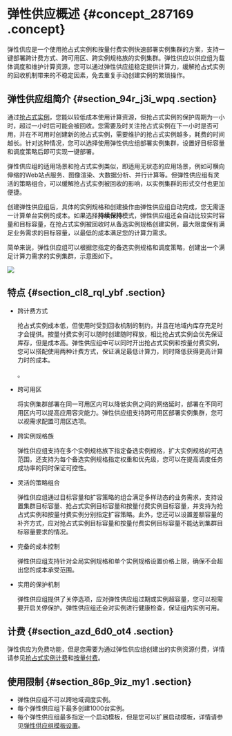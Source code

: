 # 弹性供应概述 {#concept_287169 .concept}

弹性供应是一个使用抢占式实例和按量付费实例快速部署实例集群的方案，支持一键部署跨计费方式、跨可用区、跨实例规格族的实例集群。弹性供应以供应组为载体调度和维护计算资源，您可以通过弹性供应组稳定提供计算力，缓解抢占式实例的回收机制带来的不稳定因素，免去重复手动创建实例的繁琐操作。

## 弹性供应组简介 {#section_94r_j3i_wpq .section}

通过[抢占式实例](cn.zh-CN/实例/选择实例购买方式/抢占式实例/什么是抢占式实例.md#)，您能以较低成本使用计算资源，但抢占式实例的保护周期为一小时，超过一小时后可能会被回收。您需要及时关注抢占式实例在下一小时是否可用，并在不可用时创建新的抢占式实例，需要维护的抢占式实例越多，耗费的时间越长。针对这种情况，您可以选择使用弹性供应组部署实例集群，设置好目标容量和调度策略后即可实现一键部署。

弹性供应组的适用场景和抢占式实例类似，即适用无状态的应用场景，例如可横向伸缩的Web站点服务、图像渲染、大数据分析、并行计算等。但弹性供应组有灵活的策略组合，可以缓解抢占式实例被回收的影响，以实例集群的形式交付也更加便捷。

创建弹性供应组后，具体的实例规格和创建操作由弹性供应组自动完成，您无需逐一计算单台实例的成本。如果选择**持续保持**模式，弹性供应组还会自动比较实时容量和目标容量，在抢占式实例被回收时从备选实例规格创建实例，最大限度保有满足业务需求的目标容量，以最低的成本满足您的计算力需求。

简单来说，弹性供应组可以根据您指定的备选实例规格和调度策略，创建出一个满足计算力需求的实例集群，示意图如下。

![](http://static-aliyun-doc.oss-cn-hangzhou.aliyuncs.com/assets/img/236159/156110615748772_zh-CN.png)

## 特点 {#section_cl8_rql_ybf .section}

-   跨计费方式

    抢占式实例成本低，但使用时受到回收机制的制约，并且在地域内库存充足时才会提供。按量付费实例可以随时创建随时释放，相比抢占式实例会优先保证库存，但是成本高。弹性供应组中可以同时开出抢占式实例和按量付费实例，您可以搭配使用两种计费方式，保证满足最低计算力，同时降低获得更高计算力时的成本。

    。

-   跨可用区

    将实例集群部署在同一可用区内可以降低实例之间的网络延时，部署在不同可用区内可以提高应用容灾能力。弹性供应组支持跨可用区部署实例集群，您可以视需求配置可用区选项。

-   跨实例规格族

    弹性供应组支持在多个实例规格族下指定备选实例规格，扩大实例规格的可选范围，还支持为每个备选实例规格指定权重和优先级，您可以在提高调度任务成功率的同时保证可控性。

-   灵活的策略组合

    弹性供应组通过目标容量和扩容策略的组合满足多样动态的业务需求，支持设置集群目标容量、抢占式实例目标容量和按量付费实例目标容量，并支持为抢占式实例和按量付费实例分别指定扩容策略。此外，您还可以设置差额容量的补齐方式，应对抢占式实例目标容量和按量付费实例目标容量不能达到集群目标容量要求的情况。

-   完备的成本控制

    弹性供应组支持针对全局实例规格和单个实例规格设置价格上限，确保不会超出您的成本承受范围。

-   实用的保护机制

    弹性供应组提供了关停选项，应对弹性供应组过期或实例超容量，您可以视需要开启关停保护。弹性供应组还会对实例进行健康检查，保证组内实例可用。


## 计费 {#section_azd_6d0_ot4 .section}

弹性供应为免费功能，但是您需要为通过弹性供应组创建出的实例资源付费，详情请参见[抢占式实例计费](cn.zh-CN/实例/选择实例购买方式/抢占式实例/什么是抢占式实例.md#section_mdc_jt5_ydb)和[按量付费](../../../../cn.zh-CN/产品定价/按量付费.md#)。

## 使用限制 {#section_86p_9iz_my1 .section}

-   弹性供应组不可以跨地域调度实例。
-   每个弹性供应组下最多创建1000台实例。
-   每个弹性供应组最多指定一个启动模板，但是您可以扩展启动模板，详情请参见[弹性供应组模板设置](cn.zh-CN/隐藏/管理弹性供应组/创建弹性供应组.md#table_8v9_xkp_gha)。

